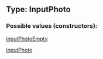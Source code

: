 ## Type: InputPhoto  

### Possible values (constructors):

[inputPhotoEmpty](../constructors/inputPhotoEmpty.md)  

[inputPhoto](../constructors/inputPhoto.md)  

